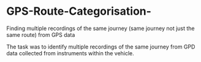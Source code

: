 # GPS-Route-Categorisation-
Finding multiple recordings of the same journey (same journey not just the same route) from GPS data

The task was to identify multiple recordings of the same journey from GPD data collected from instruments within the vehicle.